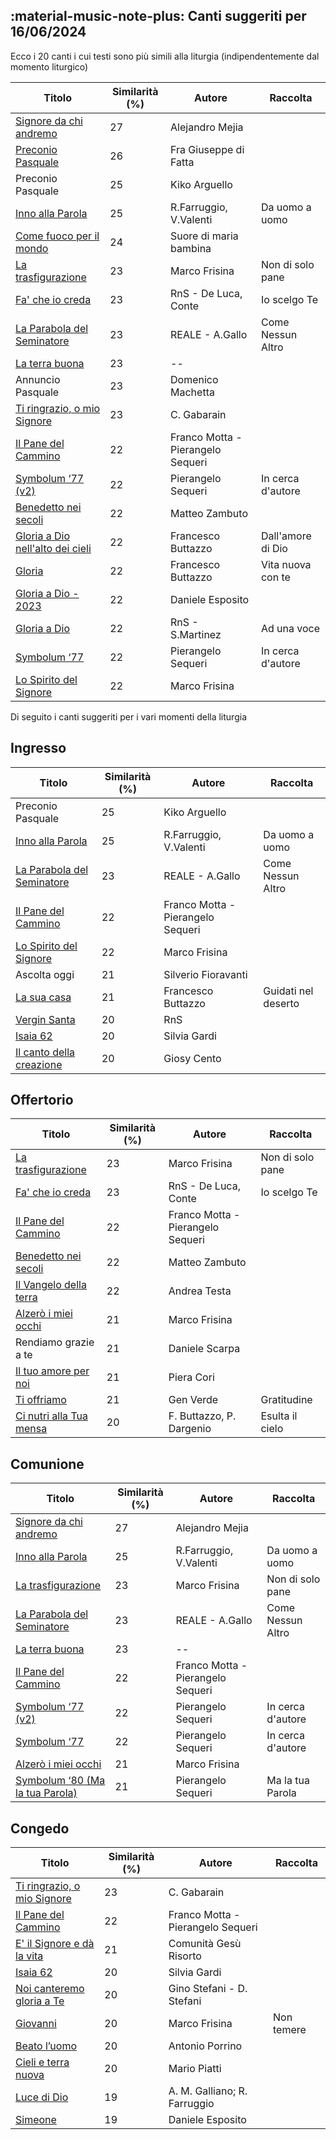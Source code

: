 ## :material-music-note-plus: Canti suggeriti per 16/06/2024

Ecco i 20 canti i cui testi sono più simili alla liturgia (indipendentemente dal momento liturgico)

| Titolo | Similarità (%) | Autore | Raccolta |
| --- | --- | --- | --- |
| [Signore da chi andremo](https://www.youtube.com/watch?v=J5tytDPEmCc) | 27 | Alejandro Mejia |  |
| [Preconio Pasquale](https://www.youtube.com/watch?v=5QKwhomm0G8) | 26 | Fra Giuseppe di Fatta |  |
| Preconio Pasquale | 25 | Kiko Arguello |  |
| [Inno alla Parola](https://www.youtube.com/watch?v=q2GgtAvd53M) | 25 | R.Farruggio, V.Valenti | Da uomo a uomo |
| [Come fuoco per il mondo](https://www.youtube.com/watch?v=mUNq2a42DB4) | 24 | Suore di maria bambina |  |
| [La trasfigurazione](https://www.youtube.com/watch?v=6gU3t0nuHuw) | 23 | Marco Frisina | Non di solo pane |
| [Fa' che io creda](https://www.youtube.com/watch?v=RCquNBv0fik) | 23 | RnS - De Luca, Conte | Io scelgo Te |
| [La Parabola del Seminatore](https://www.youtube.com/watch?v=1KY9eM9eAJs) | 23 | REALE - A.Gallo | Come Nessun Altro |
| [La terra buona](https://www.youtube.com/watch?v=dcIoaap-vuI) | 23 | -- |  |
| Annuncio Pasquale | 23 | Domenico Machetta |  |
| [Ti ringrazio, o mio Signore](https://www.youtube.com/watch?v=v5ewwgxAuA4) | 23 | C. Gabarain |  |
| [Il Pane del Cammino](https://www.youtube.com/watch?v=bjaWckUY05I) | 22 | Franco Motta - Pierangelo Sequeri |  |
| [Symbolum ‘77 (v2)](https://www.youtube.com/watch?v=r-hf2dOBfDE) | 22 | Pierangelo Sequeri | In cerca d'autore |
| [Benedetto nei secoli](https://www.youtube.com/watch?v=fQZUOuYGE7Y) | 22 | Matteo Zambuto |  |
| [Gloria a Dio nell'alto dei cieli](https://www.youtube.com/watch?v=bhDLqwo5PHI) | 22 | Francesco Buttazzo | Dall'amore di Dio |
| [Gloria](https://www.youtube.com/watch?v=9EMdVh1IMz0) | 22 | Francesco Buttazzo | Vita nuova con te |
| [Gloria a Dio - 2023](https://www.youtube.com/watch?v=Kk3QIQ08WYA) | 22 | Daniele Esposito |  |
| [Gloria a Dio ](https://www.youtube.com/watch?v=oltLI_EgOfw) | 22 | RnS - S.Martinez | Ad una voce |
| [Symbolum ‘77](https://www.youtube.com/watch?v=r-hf2dOBfDE) | 22 | Pierangelo Sequeri | In cerca d'autore |
| [Lo Spirito del Signore](https://www.youtube.com/watch?v=wy2g6aSREag) | 22 | Marco Frisina |  |

Di seguito i canti suggeriti per i vari momenti della liturgia

## Ingresso

| Titolo | Similarità (%) | Autore | Raccolta |
| --- | --- | --- | --- |
| Preconio Pasquale | 25 | Kiko Arguello |  |
| [Inno alla Parola](https://www.youtube.com/watch?v=q2GgtAvd53M) | 25 | R.Farruggio, V.Valenti | Da uomo a uomo |
| [La Parabola del Seminatore](https://www.youtube.com/watch?v=1KY9eM9eAJs) | 23 | REALE - A.Gallo | Come Nessun Altro |
| [Il Pane del Cammino](https://www.youtube.com/watch?v=bjaWckUY05I) | 22 | Franco Motta - Pierangelo Sequeri |  |
| [Lo Spirito del Signore](https://www.youtube.com/watch?v=wy2g6aSREag) | 22 | Marco Frisina |  |
| Ascolta oggi  | 21 | Silverio Fioravanti |  |
| [La sua casa](https://www.youtube.com/watch?v=aZB9J7PpAmicltm6) | 21 | Francesco Buttazzo | Guidati nel deserto |
| [Vergin Santa](https://www.youtube.com/watch?v=mTnD1HXRnfk) | 20 | RnS |  |
| [Isaia 62](https://www.youtube.com/watch?v=amu-_m4wRKM) | 20 | Silvia Gardi |  |
| [Il canto della creazione](https://www.youtube.com/watch?v=UmZMsOYQtUY) | 20 | Giosy Cento |  |

## Offertorio

| Titolo | Similarità (%) | Autore | Raccolta |
| --- | --- | --- | --- |
| [La trasfigurazione](https://www.youtube.com/watch?v=6gU3t0nuHuw) | 23 | Marco Frisina | Non di solo pane |
| [Fa' che io creda](https://www.youtube.com/watch?v=RCquNBv0fik) | 23 | RnS - De Luca, Conte | Io scelgo Te |
| [Il Pane del Cammino](https://www.youtube.com/watch?v=bjaWckUY05I) | 22 | Franco Motta - Pierangelo Sequeri |  |
| [Benedetto nei secoli](https://www.youtube.com/watch?v=fQZUOuYGE7Y) | 22 | Matteo Zambuto |  |
| [Il Vangelo della terra](https://www.youtube.com/watch?v=5du0mvIwEJE) | 22 | Andrea Testa |  |
| [Alzerò i miei occhi ](https://www.youtube.com/watch?v=pMxW97hIleM) | 21 | Marco Frisina |  |
| Rendiamo grazie a te | 21 | Daniele Scarpa |  |
| [Il tuo amore per noi](https://www.youtube.com/watch?v=9aaxeabeNq0) | 21 | Piera Cori |  |
| [Ti offriamo](https://www.youtube.com/watch?v=cvP_AxA8eDE) | 21 | Gen Verde | Gratitudine |
| [Ci nutri alla Tua mensa](https://www.youtube.com/watch?v=RPQ8ORkm9bo) | 20 | F. Buttazzo, P. Dargenio | Esulta il cielo |

## Comunione

| Titolo | Similarità (%) | Autore | Raccolta |
| --- | --- | --- | --- |
| [Signore da chi andremo](https://www.youtube.com/watch?v=J5tytDPEmCc) | 27 | Alejandro Mejia |  |
| [Inno alla Parola](https://www.youtube.com/watch?v=q2GgtAvd53M) | 25 | R.Farruggio, V.Valenti | Da uomo a uomo |
| [La trasfigurazione](https://www.youtube.com/watch?v=6gU3t0nuHuw) | 23 | Marco Frisina | Non di solo pane |
| [La Parabola del Seminatore](https://www.youtube.com/watch?v=1KY9eM9eAJs) | 23 | REALE - A.Gallo | Come Nessun Altro |
| [La terra buona](https://www.youtube.com/watch?v=dcIoaap-vuI) | 23 | -- |  |
| [Il Pane del Cammino](https://www.youtube.com/watch?v=bjaWckUY05I) | 22 | Franco Motta - Pierangelo Sequeri |  |
| [Symbolum ‘77 (v2)](https://www.youtube.com/watch?v=r-hf2dOBfDE) | 22 | Pierangelo Sequeri | In cerca d'autore |
| [Symbolum ‘77](https://www.youtube.com/watch?v=r-hf2dOBfDE) | 22 | Pierangelo Sequeri | In cerca d'autore |
| [Alzerò i miei occhi ](https://www.youtube.com/watch?v=pMxW97hIleM) | 21 | Marco Frisina |  |
| [Symbolum ‘80 (Ma la tua Parola)](https://www.youtube.com/watch?v=pSMZAXrvT4A) | 21 | Pierangelo Sequeri | Ma la tua Parola |

## Congedo

| Titolo | Similarità (%) | Autore | Raccolta |
| --- | --- | --- | --- |
| [Ti ringrazio, o mio Signore](https://www.youtube.com/watch?v=v5ewwgxAuA4) | 23 | C. Gabarain |  |
| [Il Pane del Cammino](https://www.youtube.com/watch?v=bjaWckUY05I) | 22 | Franco Motta - Pierangelo Sequeri |  |
| [E' il Signore e dà la vita](https://www.youtube.com/watch?v=ovf-n3ScJ_8) | 21 | Comunità Gesù Risorto |  |
| [Isaia 62](https://www.youtube.com/watch?v=amu-_m4wRKM) | 20 | Silvia Gardi |  |
| [Noi canteremo gloria a Te](https://www.youtube.com/watch?v=beOpc0kvk0c) | 20 | Gino Stefani - D. Stefani |  |
| [Giovanni](https://www.youtube.com/watch?v=R5TkDWVJi5E) | 20 | Marco Frisina | Non temere |
| [Beato l’uomo](https://www.youtube.com/watch?v=YQsqPCheucg) | 20 | Antonio Porrino |  |
| [Cieli e terra nuova](https://www.youtube.com/watch?v=efDuuaWXpSE) | 20 | Mario Piatti |  |
| [Luce di Dio](https://www.youtube.com/watch?v=Pqv4nnGD_vA) | 19 | A. M. Galliano; R. Farruggio |  |
| [Simeone](https://www.youtube.com/watch?v=rH07fVSFjq8) | 19 | Daniele Esposito |  |

